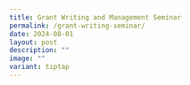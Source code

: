 ```yaml
---
title: Grant Writing and Management Seminar
permalink: /grant-writing-seminar/
date: 2024-08-01
layout: post
description: ""
image: ""
variant: tiptap
---
```

